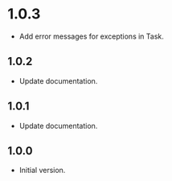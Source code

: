 # 1.0.3

- Add error messages for exceptions in Task.

## 1.0.2

- Update documentation.

## 1.0.1

- Update documentation.

## 1.0.0

- Initial version.
